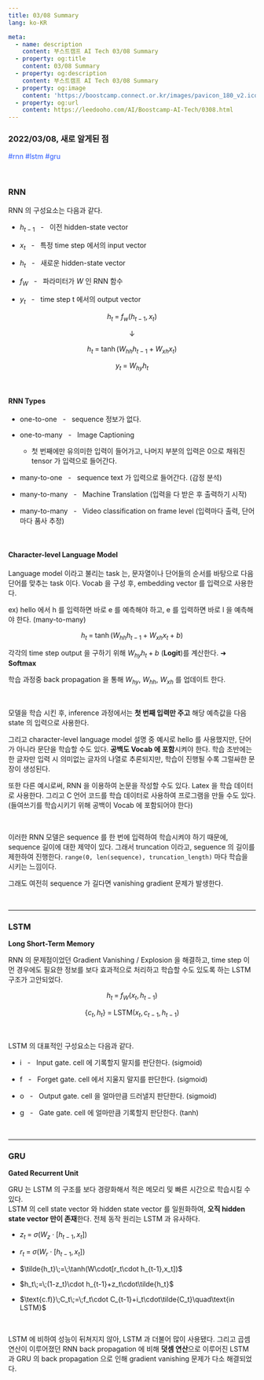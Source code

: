 ```yaml
---
title: 03/08 Summary
lang: ko-KR

meta:
  - name: description
    content: 부스트캠프 AI Tech 03/08 Summary
  - property: og:title
    content: 03/08 Summary
  - property: og:description
    content: 부스트캠프 AI Tech 03/08 Summary
  - property: og:image
    content: 'https://boostcamp.connect.or.kr/images/pavicon_180_v2.ico'
  - property: og:url
    content: https://leedooho.com/AI/Boostcamp-AI-Tech/0308.html
---
```


### 2022/03/08, 새로 알게된 점

<p class="tags">#rnn #lstm #gru</p>

<br>

### RNN

RNN 의 구성요소는 다음과 같다.

- $h_{t-1}$ &nbsp; - &nbsp; 이전 hidden-state vector

- $x_t$ &nbsp; - &nbsp; 특정 time step 에서의 input vector

- $h_t$ &nbsp; - &nbsp; 새로운 hidden-state vector

- $f_W$ &nbsp; - &nbsp; 파라미터가 $W$ 인 RNN 함수

- $y_t$ &nbsp; - &nbsp; time step t 에서의 output vector

$$h_t\;=\;f_w(h_{t-1},x_t)$$

$$\downarrow$$

$$h_t\;=\;\tanh(W_{hh}h_{t-1}+W_{xh}x_t)$$

$$y_t\;=\;W_{hy}h_t$$

<br>

#### RNN Types

- one-to-one &nbsp; - &nbsp; sequence 정보가 없다.

- one-to-many &nbsp; - &nbsp; Image Captioning

    - 첫 번째에만 유의미한 입력이 들어가고, 나머지 부분의 입력은 0으로 채워진 tensor 가 입력으로 들어간다.

- many-to-one &nbsp; - &nbsp; sequence text 가 입력으로 들어간다. (감정 분석)

- many-to-many &nbsp; - &nbsp; Machine Translation (입력을 다 받은 후 출력하기 시작)

- many-to-many &nbsp; - &nbsp; Video classification on frame level (입력마다 출력, 단어마다 품사 추정)

<br>

#### Character-level Language Model

Language model 이라고 불리는 task 는, 문자열이나 단어들의 순서를 바탕으로 다음 단어를 맞추는 task 이다. 
Vocab 을 구성 후, embedding vector 를 입력으로 사용한다.

ex) hello 에서 h 를 입력하면 바로 e 를 예측해야 하고, e 를 입력하면 바로 l 을 예측해야 한다. (many-to-many)

$$h_t\;=\;\tanh(W_{hh}h_{t-1}+W_{xh}x_t+b)$$

각각의 time step output 을 구하기 위해 $W_{hy}h_t+b$ (**Logit**)를 계산한다. &#10140; **Softmax**

학습 과정중 back propagation 을 통해 $W_{hy}$, $W_{hh}$, $W_{xh}$ 를 업데이트 한다.

<br>

모델을 학습 시킨 후, inference 과정에서는 **첫 번째 입력만 주고** 해당 예측값을 다음 state 의 입력으로 사용한다. 

그리고 character-level language model 설명 중 예시로 hello 를 사용했지만, 단어가 아니라 문단을 학습할 수도 있다. 
**공백도 Vocab 에 포함**시켜야 한다. 학습 초반에는 한 글자만 입력 시 의미없는 글자의 나열로 추론되지만, 학습이 진행될 수록 
그럴싸한 문장이 생성된다. 

또한 다른 예시로써, RNN 을 이용하여 논문을 작성할 수도 있다. Latex 을 학습 데이터로 사용한다. 
그리고 C 언어 코드를 학습 데이터로 사용하여 프로그램을 만들 수도 있다. (들여쓰기를 학습시키기 위해 공백이 Vocab 에 포함되어야 한다)

<br>

이러한 RNN 모델은 sequence 를 한 번에 입력하여 학습시켜야 하기 때문에, sequence 길이에 대한 제약이 있다. 
그래서 truncation 이라고, seguence 의 길이를 제한하여 진행한다. 
`range(0, len(sequence), truncation_length)` 마다 학습을 시키는 느낌이다.

그래도 여전히 sequence 가 길다면 vanishing gradient 문제가 발생한다. 

<br>

<hr>

### LSTM

**Long Short-Term Memory**

RNN 의 문제점이었던 Gradient Vanishing / Explosion 을 해결하고, time step 이 먼 경우에도 필요한 정보를 보다 
효과적으로 처리하고 학습할 수도 있도록 하는 LSTM 구조가 고안되었다.

$$h_t\;=\;f_W(x_t,h_{t-1})$$

$$\{c_t, h_t\}\;=\;\text{LSTM}(x_t,c_{t-1},h_{t-1})$$

<br>

LSTM 의 대표적인 구성요소는 다음과 같다.

- i &nbsp; - &nbsp; Input gate. cell 에 기록할지 말지를 판단한다. (sigmoid)

- f &nbsp; - &nbsp; Forget gate. cell 에서 지울지 말지를 판단한다. (sigmoid)

- o &nbsp; - &nbsp; Output gate. cell 을 얼마만큼 드러낼지 판단한다. (sigmoid)

- g &nbsp; - &nbsp; Gate gate. cell 에 얼마만큼 기록할지 판단한다. (tanh)

<br>

<hr>

### GRU

**Gated Recurrent Unit**

GRU 는 LSTM 의 구조를 보다 경량화해서 적은 메모리 및 빠른 시간으로 학습시킬 수 있다.<br>
LSTM 의 cell state vector 와 hidden state vector 를 일원화하여, **오직 hidden state vector 만이 존재**한다. 
전체 동작 원리는 LSTM 과 유사하다.

- $z_t\;=\;\sigma(W_z\cdot[h_{t-1},x_t])$

- $r_t\;=\;\sigma(W_r\cdot[h_{t-1},x_t])$

- $\tilde{h_t}\;=\;\tanh(W\cdot[r_t\cdot h_{t-1},x_t])$

- $h_t\;=\;(1-z_t)\cdot h_{t-1}+z_t\cdot\tilde{h_t}$

- $\text{c.f)}\;C_t\;=\;f_t\cdot C_{t-1}+i_t\cdot\tilde{C_t}\quad\text{in LSTM}$

<br>

LSTM 에 비하여 성능이 뒤쳐지지 않아, LSTM 과 더불어 많이 사용됐다. 
그리고 곱셈 연산이 이루어졌던 RNN back propagation 에 비해 **덧셈 연산**으로 이루어진 LSTM 과 GRU 의 back propagation 으로 인해 
gradient vanishing 문제가 다소 해결되었다.

<br>

<br>

<style scoped>
.tags { color: #2454ff; }
.img-to-center { display:block; margin: 0 auto; }
a { color: #2454ff; }
</style>